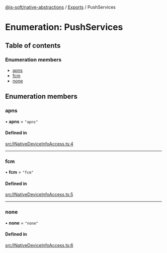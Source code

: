 [@js-soft/native-abstractions](../README.md) / [Exports](../modules.md) / PushServices

# Enumeration: PushServices

## Table of contents

### Enumeration members

- [apns](PushServices.md#apns)
- [fcm](PushServices.md#fcm)
- [none](PushServices.md#none)

## Enumeration members

### apns

• **apns** = `"apns"`

#### Defined in

[src/INativeDeviceInfoAccess.ts:4](https://github.com/js-soft/ts-native-access/blob/93dbc36/packages/abstractions/src/INativeDeviceInfoAccess.ts#L4)

___

### fcm

• **fcm** = `"fcm"`

#### Defined in

[src/INativeDeviceInfoAccess.ts:5](https://github.com/js-soft/ts-native-access/blob/93dbc36/packages/abstractions/src/INativeDeviceInfoAccess.ts#L5)

___

### none

• **none** = `"none"`

#### Defined in

[src/INativeDeviceInfoAccess.ts:6](https://github.com/js-soft/ts-native-access/blob/93dbc36/packages/abstractions/src/INativeDeviceInfoAccess.ts#L6)
